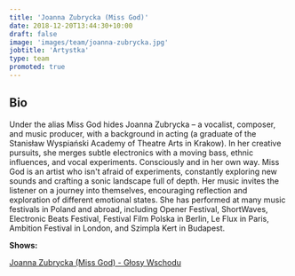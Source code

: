 ```yaml
---
title: 'Joanna Zubrycka (Miss God)'
date: 2018-12-20T13:44:30+10:00
draft: false
image: 'images/team/joanna-zubrycka.jpg'
jobtitle: 'Artystka'
type: team
promoted: true
---
```


## Bio

Under the alias Miss God hides Joanna Zubrycka – a vocalist, composer, and music producer, with a background in acting (a graduate of the Stanisław Wyspiański Academy of Theatre Arts in Krakow). In her creative pursuits, she merges subtle electronics with a moving bass, ethnic influences, and vocal experiments.  Consciously and in her own way.
Miss God is an artist who isn't afraid of experiments, constantly exploring new sounds and crafting a sonic landscape  full of depth. Her music invites the listener on a journey into themselves, encouraging reflection and exploration of different emotional states.
She has performed at many music festivals in Poland and abroad, including Opener Festival, ShortWaves, Electronic Beats Festival, Festival Film Polska in Berlin, Le Flux in Paris, Ambition Festival in London, and Szimpla Kert in Budapest.


**Shows:**

[Joanna Zubrycka (Miss God) - Głosy Wschodu](/pokazy/joanna-zubrycka)